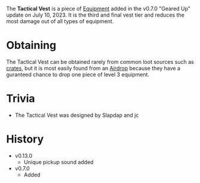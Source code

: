 The **Tactical Vest** is a piece of [Equipment](/equipment) added in the v0.7.0 "Geared Up" update on July 10, 2023. It is the third and final vest tier and reduces the most damage out of all types of equipment.

# Obtaining

The Tactical Vest can be obtained rarely from common loot sources such as [crates](/obstacles/crates), but it is most easily found from an [Airdrop](/obstacles/airdrops) because they have a guranteed chance to drop one piece of level 3 equipment. 

# Trivia 

 - The Tactical Vest was designed by Slapdap and jc

# History

 - v0.13.0
   - Unique pickup sound added
 - v0.7.0
   - Added